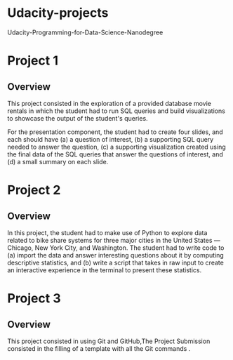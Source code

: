 # Udacity-projects
Udacity-Programming-for-Data-Science-Nanodegree
<!DOCTYPE html>
<html>
<head>
</head>
<body>

<h1>Project 1</h1>
<h2>Overview</h2>
<p>This project consisted in the exploration of a provided database movie rentals in which the student had to run SQL queries and build visualizations to showcase the output of the student's queries.

For the presentation component, the student had to create four slides, and each should have (a) a question of interest, (b) a supporting SQL query needed to answer the question, (c) a supporting visualization created using the final data of the SQL queries that answer the questions of interest, and (d) a small summary on each slide.</p>



<h1>Project 2</h1>
<h2>Overview</h2>
<p>In this project, the student had to make use of Python to explore data related to bike share systems for three major cities in the United States — Chicago, New York City, and Washington. The student had to write code to (a) import the data and answer interesting questions about it by computing descriptive statistics, and (b) write a script that takes in raw input to create an interactive experience in the terminal to present these statistics.</p>



<h1>Project 3</h1>
<h2>Overview</h2>
<p>This project consisted in using Git and GitHub,The Project Submission consisted in the filling of a template with all the Git commands .</p>
</body>
</html>
